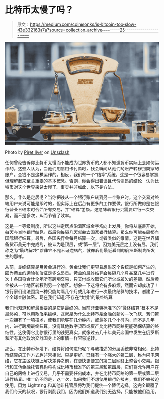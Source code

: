 # 比特币太慢了吗？

> 原文：<https://medium.com/coinmonks/is-bitcoin-too-slow-43e332163a7a?source=collection_archive---------26----------------------->

![](img/fce89cdc15998086a2e6aa52400d3f2f.png)

Photo by [Piret Ilver](https://unsplash.com/@saltsup?utm_source=medium&utm_medium=referral) on [Unsplash](https://unsplash.com?utm_source=medium&utm_medium=referral)

任何曾经告诉你比特币太慢而不能成为世界货币的人都不知道货币实际上是如何运作的。这些人认为，当他们用信用卡付款时，钱会瞬间从他们的账户转移到商家的账户。金钱不是这样运作的。相反，我们有一个“结算”系统，这是一个很容易掌握但理解起来至关重要的基本概念。否则，你会得出错误且代价高昂的结论，认为比特币对这个世界来说太慢了。事实并非如此，以下是方法。

那么，什么是定居呢？当你把钱从一个银行账户转到另一个账户时，这个交易对终端用户来说可能是即时的，但实际上在后台有更多的工作要做。银行所做的是在银行营业日结束时合并所有交易，并“结算”差额。这意味着银行只需要进行一次交易，而不是多次，从而节省了效率。

这是一个等级制度，所以这些定居点沿着区域金字塔向上发展。你将从底层开始，每天与当地银行结算。然后你每隔几天就会去国家银行结算。那么你可能每周都有国际银行结算。最后，各国央行会每月结算一次，或者类似的事情。这是在世界储备货币美元中完成的，被认为是顶层，或“第一层”，因为美元层之上没有层。我们称之为“最终解决”,除非它不是不可逆转的，就像我们最近看到的俄罗斯制裁所发生的那样。

从前，最终结算是用黄金进行的。黄金让我们更容易想象这个系统是如何产生的，因为黄金的运输和验证是多么昂贵。黄金的最终结算会每隔几个月甚至几年进行一次！各国将合计全年所有跨境交易，只支付或收取它们所欠或被欠的差额。然后黄金被从一个地区转移到另一个地区。想象一下这将会有多麻烦，然而它却成功了！银行家们设法围绕一种只能每隔几个月或几年进行一次最终结算的技术，创建了一个全球金融体系。现在我们知道:不存在“太慢”的最终结算

我们也知道和解最重要的是它是最终的。当前菲亚特标准下的“最终结算”根本不是最终的，可以用政治来操纵。这就是为什么比特币是金融创新的一次飞跃。我们第一次拥有了一项技术，使我们能够在几分钟内，或最多几个小时内，而不是几年内，进行跨境最终结算。没有其他数字货币或资产比比特币网络更能确保结算的终结性。这使得它比你银行里的钱更真实，就像过去几十年美元帝国中发生在俄罗斯和所有其他政治交战国身上的事情一样容易逆转。

那么，在比特币标准下，结算将如何进行呢？与我描述的分层系统非常相似，比特币结算的工作方式也非常相似，只是更好。已经有一个强大的第二层，称为闪电网络，它在主区块链上解决差异之前，在更快更便宜的第二层网络上整合小交易。银行和其他金融托管机构将构成比特币标准下的第三层和第四层，它们将允许用户在自己的网络上进行交易，几乎不需要任何成本，并在比特币网络的第一层或第二层进行结算。唯一的不同是，这一次，如果我们不想使用银行的服务，我们不会被迫使用，因为 Lightning 和其他非托管层将为我们提供一个替代选择。这完全颠覆了我们今天的状况，银行剥削我们，因为他们知道我们别无选择，只能被他们滥用。